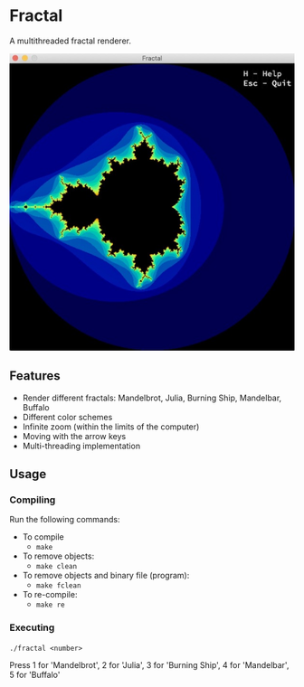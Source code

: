 # Fractal

A multithreaded fractal renderer.

![screenshot](./docs/scr.jpeg)

## Features

* Render different fractals: Mandelbrot, Julia, Burning Ship, Mandelbar, Buffalo
* Different color schemes
* Infinite zoom (within the limits of the computer)
* Moving with the arrow keys
* Multi-threading implementation

## Usage

### Compiling

Run the following commands:

* To compile
	- `make`
* To remove objects:
	- `make clean`
* To remove objects and binary file (program):
	- `make fclean`
* To re-compile:
	- `make re`

### Executing

`./fractal <number>`

Press 1 for 'Mandelbrot', 2 for 'Julia', 3 for 'Burning Ship', 4 for 'Mandelbar', 5 for 'Buffalo'


